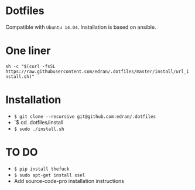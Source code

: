 # Dotfiles

Compatible with `Ubuntu 14.04`. Installation is based on ansible.

# One liner

`sh -c "$(curl -fsSL https://raw.githubusercontent.com/edran/.dotfiles/master/install/url_install.sh)"`

# Installation
* `$ git clone --recursive git@github.com:edran/.dotfiles`
* `$ cd .dotfiles/install
* `$ sudo ./install.sh`

# TO DO
* `$ pip install thefuck`
* `$ sudo apt-get install xsel`
* Add source-code-pro installation instructions
